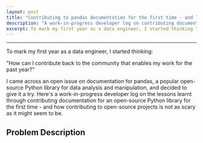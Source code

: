 ```yaml
---
layout: post
title: "Contributing to pandas documentation for the first time - and lessons learnt"
description: "A work-in-progress developer log on contributing documentation for a popular open-source project for the first time."
excerpt: To mark my first year as a data engineer, I started thinking "How can I contribute back to the community that enables my work for the past year?" I came across an open issue on documentation for pandas, a popular open-source Python library for data analysis and manipulation, and decided to give it a try. Here's a work-in-progress developer log on the lessons learnt through contributing documentation to an open-source Python library for the first time - and how contributing to open-source projects is not as scary as it might seem to be.
---
```

---

To mark my first year as a data engineer, I started thinking: 

"How can I contribute back to the community that enables my work for the past year?"

I came across an open issue on documentation for pandas, a popular open-source Python library for data analysis and manipulation, and decided to give it a try. Here's a work-in-progress developer log on the lessons learnt through contributing documentation for an open-source Python library for the first time - and how contributing to open-source projects is not as scary as it might seem to be.

## Problem Description

